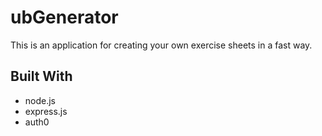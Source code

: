 # ubGenerator

This is an application for creating your own exercise sheets in a fast way.

## Built With

* node.js
* express.js
* auth0
